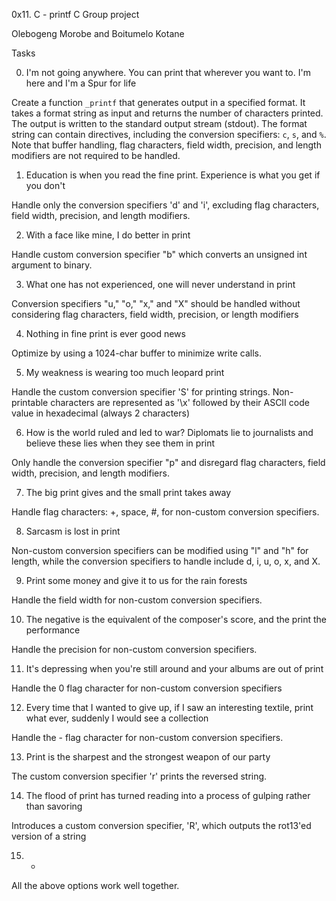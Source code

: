 0x11. C - printf
C
Group project

Olebogeng Morobe and Boitumelo Kotane

Tasks

0. I'm not going anywhere. You can print that wherever you want to. I'm here and I'm a Spur for life

Create a function `_printf` that generates output in a specified format. It takes a format string as input and returns the number of characters printed. The output is written to the standard output stream (stdout). The format string can contain directives, including the conversion specifiers: `c`, `s`, and `%`. Note that buffer handling, flag characters, field width, precision, and length modifiers are not required to be handled.

1. Education is when you read the fine print. Experience is what you get if you don't

Handle only the conversion specifiers 'd' and 'i', excluding flag characters, field width, precision, and length modifiers.

2. With a face like mine, I do better in print


Handle custom conversion specifier "b" which converts an unsigned int argument to binary.

3. What one has not experienced, one will never understand in print

Conversion specifiers "u," "o," "x," and "X" should be handled without considering flag characters, field width, precision, or length modifiers

4. Nothing in fine print is ever good news

Optimize by using a 1024-char buffer to minimize write calls.

5. My weakness is wearing too much leopard print

 Handle the custom conversion specifier 'S' for printing strings. Non-printable characters are represented as '\x' followed by their ASCII code value in hexadecimal (always 2 characters)

6. How is the world ruled and led to war? Diplomats lie to journalists and believe these lies when they see them in print

Only handle the conversion specifier "p" and disregard flag characters, field width, precision, and length modifiers.

7. The big print gives and the small print takes away

Handle flag characters: +, space, #, for non-custom conversion specifiers.

8. Sarcasm is lost in print

Non-custom conversion specifiers can be modified using "l" and "h" for length, while the conversion specifiers to handle include d, i, u, o, x, and X.

9. Print some money and give it to us for the rain forests

Handle the field width for non-custom conversion specifiers.

10. The negative is the equivalent of the composer's score, and the print the performance

Handle the precision for non-custom conversion specifiers.

11. It's depressing when you're still around and your albums are out of print

Handle the 0 flag character for non-custom conversion specifiers

12. Every time that I wanted to give up, if I saw an interesting textile, print what ever, suddenly I would see a collection

Handle the - flag character for non-custom conversion specifiers.

13. Print is the sharpest and the strongest weapon of our party

The custom conversion specifier 'r' prints the reversed string.

14. The flood of print has turned reading into a process of gulping rather than savoring

Introduces a custom conversion specifier, 'R', which outputs the rot13'ed version of a string

15. *

All the above options work well together.
